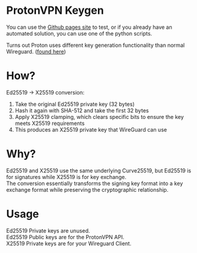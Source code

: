 # ProtonVPN Keygen
You can use the [Github pages site](https://neovimium.github.io/protonvpn-keygen/) to test, or if you already have an automated solution, you can use one of the python scripts.

Turns out Proton uses different key generation functionality than normal Wireguard.
([found here](https://github.com/paulmillr/noble-ed25519))

# How?
Ed25519 → X25519 conversion:
1. Take the original Ed25519 private key (32 bytes)
2. Hash it again with SHA-512 and take the first 32 bytes
3. Apply X25519 clamping, which clears specific bits to ensure the key meets X25519 requirements
4. This produces an X25519 private key that WireGuard can use

# Why?
Ed25519 and X25519 use the same underlying Curve25519, but Ed25519 is for signatures while X25519 is for key exchange.\
The conversion essentially transforms the signing key format into a key exchange format while preserving the cryptographic relationship.

# Usage
Ed25519 Private keys are unused.\
Ed25519 Public keys are for the ProtonVPN API.\
X25519 Private keys are for your Wireguard Client.
